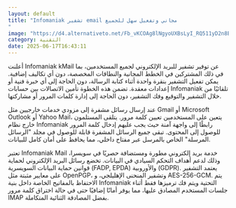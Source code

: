 ```yaml
---
layout: default
title: "Infomaniak تشفير email مجاني وتفعيل سهل للجميع
"
image: "https://d4.alternativeto.net/Fb_vKCOAg8lNgyoUXBsLyI_RQ511yD2n8EcM7o8-yC4/rs:fill:1520:760:0/g:ce:0:0/YWJzOi8vZGlzdC9jb250ZW50LzE3NTAxNzkxMjI3NDgucG5n.png"
category: التقنية
date: 2025-06-17T16:43:11
---
```


أعلنت Infomaniak kMail عن توفير تشفير للبريد الإلكتروني لجميع المستخدمين، بما في ذلك المشتركين في الخطط المجانية والنطاقات المخصصة، دون أي تكاليف إضافية. يمكن تفعيل التشفير بنقرة واحدة أثناء كتابة الرسالة، دون الحاجة إلى أي خبرة فنية أو إعدادات معقدة. تضمن هذه الخطوة تأمين الاتصالات بين حسابات Infomaniak تلقائيًا من خلال التشفير والتوقيع وفك التشفير، دون الحاجة إلى إدارة كلمات المرور أو مشاركتها.

عند إرسال رسائل مشفرة إلى مزودي خدمات خارجيين مثل Gmail أو Microsoft Outlook أو Yahoo Mail، يتعين على المستخدمين تعيين كلمة مرور. يتلقى المستلمون خارج نظام Infomaniak رابطًا إلى واجهة آمنة حيث يجب عليهم إدخال كلمة المرور للوصول إلى المحتوى. تبقى جميع الرسائل المشفرة قابلة للوصول في مجلد "الرسائل المرسلة" الخاص بالمرسل عبر مفتاح داخلي، مما يحافظ على أمان كامل للبيانات.

تعتبر Infomaniak Mail خدمة بريد إلكتروني مطورة ومستضافة حصريًا في سويسرا، وذلك لدعم أهداف التحكم السيادي في البيانات. تخضع رسائل البريد الإلكتروني لحماية قوانين حماية البيانات السويسرية (FADP, EPDA) والأوروبية (GDPR). يعتمد التشفير على معايير مثبتة مثل OpenPGP، وتشفير المنحنى الإهليلجي، و AES-256-GCM. يتم الاحتفاظ بالمفاتيح الخاصة داخل بنية Infomaniak التحتية ويتم فك ترميزها فقط أثناء جلسات المستخدم المصادق عليها، مما يوفر أمانًا إضافيًا حتى في حالة اختراق كلمة مرور IMAP بفضل المصادقة الثنائية المتكاملة.
